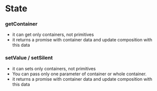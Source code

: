 # State

### getContainer

* it can get only containers, not primitives
* it returns a promise with container data and update composition with this data


### setValue / setSilent

* it can sets only containers, not primitives
* You can pass only one parameter of container or whole container.
* it returns a promise with container data and update composition with this data
